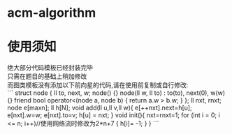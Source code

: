 # acm-algorithm
<h1>
    使用须知
</h1>
绝大部分代码模板已经封装完毕<br>
只需在题目的基础上稍加修改<br>
而图类模板没有添加以下前向星的代码,请在使用前复制或自行修改:<br>
```
struct node
{
    ll to, next, w;
    node() {}
    node(ll w, ll to) : to(to), next(0), w(w) {}
    friend bool operator<(node a, node b)
    {
        return a.w > b.w;
    }
};
ll nxt, rnxt;
node e[maxn];
ll h[N];
void add(ll u,ll v,ll w){
    e[++nxt].next=h[u];
    e[nxt].w=w;
    e[nxt].to=v;
    h[u] = nxt;
}
void init(){
    nxt=rnxt=1;
    for (int i = 0; i <= n; i++)//使用网络流时修改为2*n+7
    {
        h[i]= -1;
    }
}
```
